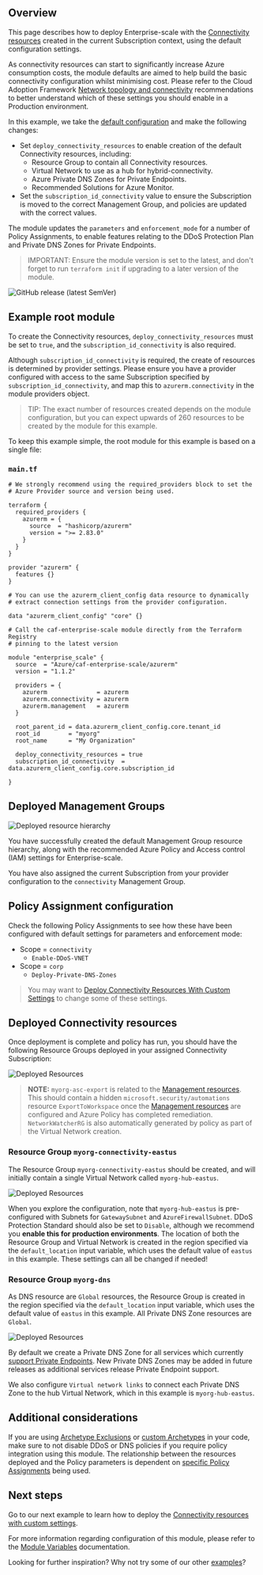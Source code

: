 ## Overview

This page describes how to deploy Enterprise-scale with the [Connectivity resources][wiki_connectivity_resources] created in the current Subscription context, using the default configuration settings.

As connectivity resources can start to significantly increase Azure consumption costs, the module defaults are aimed to help build the basic connectivity configuration whilst minimising cost.
Please refer to the Cloud Adoption Framework [Network topology and connectivity][ESLZ-Connectivity] recommendations to better understand which of these settings you should enable in a Production environment.

In this example, we take the [default configuration][wiki_deploy_default_configuration] and make the following changes:

- Set `deploy_connectivity_resources` to enable creation of the default Connectivity resources, including:
  - Resource Group to contain all Connectivity resources.
  - Virtual Network to use as a hub for hybrid-connectivity.
  - Azure Private DNS Zones for Private Endpoints.
  - Recommended Solutions for Azure Monitor.
- Set the `subscription_id_connectivity` value to ensure the Subscription is moved to the correct Management Group, and policies are updated with the correct values.

The module updates the `parameters` and `enforcement_mode` for a number of Policy Assignments, to enable features relating to the DDoS Protection Plan and Private DNS Zones for Private Endpoints.

<!-- Some Private DNS Zones for Private Endpoints are bound to a specific Azure Region.
By default, the module will use the location set for connectivity resources, or the `default_location` value (`eastus`), in order of precedence.
To add more locations, simply add them to the `configure_connectivity_resources.settings.dns.config.private_link_locations` value.
This must be in the short format (`uksouth`), and not DisplayName (`UK South`). -->

> IMPORTANT: Ensure the module version is set to the latest, and don't forget to run `terraform init` if upgrading to a later version of the module.

![GitHub release (latest SemVer)](https://img.shields.io/github/v/release/Azure/terraform-azurerm-caf-enterprise-scale?style=flat&logo=github)

## Example root module

To create the Connectivity resources, `deploy_connectivity_resources` must be set to `true`, and the `subscription_id_connectivity` is also required.

Although `subscription_id_connectivity` is required, the create of resources is determined by provider settings.
Please ensure you have a provider configured with access to the same Subscription specified by `subscription_id_connectivity`, and map this to `azurerm.connectivity` in the module providers object.

> TIP: The exact number of resources created depends on the module configuration, but you can expect upwards of 260 resources to be created by the module for this example.

To keep this example simple, the root module for this example is based on a single file:

### `main.tf`

```hcl
# We strongly recommend using the required_providers block to set the
# Azure Provider source and version being used.

terraform {
  required_providers {
    azurerm = {
      source  = "hashicorp/azurerm"
      version = ">= 2.83.0"
    }
  }
}

provider "azurerm" {
  features {}
}

# You can use the azurerm_client_config data resource to dynamically
# extract connection settings from the provider configuration.

data "azurerm_client_config" "core" {}

# Call the caf-enterprise-scale module directly from the Terraform Registry
# pinning to the latest version

module "enterprise_scale" {
  source  = "Azure/caf-enterprise-scale/azurerm"
  version = "1.1.2"

  providers = {
    azurerm              = azurerm
    azurerm.connectivity = azurerm
    azurerm.management   = azurerm
  }

  root_parent_id = data.azurerm_client_config.core.tenant_id
  root_id        = "myorg"
  root_name      = "My Organization"

  deploy_connectivity_resources = true
  subscription_id_connectivity  = data.azurerm_client_config.core.subscription_id

}
```

## Deployed Management Groups

![Deployed resource hierarchy](./media/examples-deploy-connectivity-core.png)

You have successfully created the default Management Group resource hierarchy, along with the recommended Azure Policy and Access control (IAM) settings for Enterprise-scale.

You have also assigned the current Subscription from your provider configuration to the `connectivity` Management Group.

## Policy Assignment configuration

Check the following Policy Assignments to see how these have been configured with default settings for parameters and enforcement mode:

- Scope = `connectivity`
  - `Enable-DDoS-VNET`
- Scope = `corp`
  - `Deploy-Private-DNS-Zones`

> You may want to [Deploy Connectivity Resources With Custom Settings][wiki_deploy_connectivity_resources_custom] to change some of these settings.

## Deployed Connectivity resources

Once deployment is complete and policy has run, you should have the following Resource Groups deployed in your assigned Connectivity Subscription:

![Deployed Resources](./media/examples-deploy-connectivity-rsgs.png)

> **NOTE:** `myorg-asc-export` is related to the [Management resources][wiki_management_resources].
This should contain a hidden `microsoft.security/automations` resource `ExportToWorkspace` once the [Management resources][wiki_management_resources] are configured and Azure Policy has completed remediation.
`NetworkWatcherRG` is also automatically generated by policy as part of the Virtual Network creation.

### Resource Group `myorg-connectivity-eastus`

The Resource Group `myorg-connectivity-eastus` should be created, and will initially contain a single Virtual Network called `myorg-hub-eastus`.

![Deployed Resources](./media/examples-deploy-connectivity-rsg.png)

When you explore the configuration, note that `myorg-hub-eastus` is pre-configured with Subnets for `GatewaySubnet` and `AzureFirewallSubnet`.
DDoS Protection Standard should also be set to `Disable`, although we recommend you **enable this for production environments**.
The location of both the Resource Group and Virtual Network is created in the region specified via the `default_location` input variable, which uses the default value of `eastus` in this example.
These settings can all be changed if needed!

### Resource Group `myorg-dns`

As DNS resource are `Global` resources, the Resource Group is created in the region specified via the `default_location` input variable, which uses the default value of `eastus` in this example.
All Private DNS Zone resources are `Global`.

![Deployed Resources](./media/examples-deploy-connectivity-dns-rsg.png)

By default we create a Private DNS Zone for all services which currently [support Private Endpoints][azure_private_endpoint_support].
New Private DNS Zones may be added in future releases as additional services release Private Endpoint support.

We also configure `Virtual network links` to connect each Private DNS Zone to the hub Virtual Network, which in this example is `myorg-hub-eastus`.

## Additional considerations

If you are using [Archetype Exclusions][archetype_exclusions] or [custom Archetypes][custom_archetypes] in your code, make sure to not disable DDoS or DNS policies if you require policy integration using this module.
The relationship between the resources deployed and the Policy parameters is dependent on [specific Policy Assignments](#policy-assignment-configuration) being used.

## Next steps

Go to our next example to learn how to deploy the [Connectivity resources with custom settings][wiki_deploy_connectivity_resources_custom].

For more information regarding configuration of this module, please refer to the [Module Variables](./%5BUser-Guide%5D-Module-Variables) documentation.

Looking for further inspiration? Why not try some of our other [examples][wiki_examples]?

[//]: # "************************"
[//]: # "INSERT LINK LABELS BELOW"
[//]: # "************************"

[ESLZ-Connectivity]: https://docs.microsoft.com/azure/cloud-adoption-framework/ready/enterprise-scale/network-topology-and-connectivity

[azure_private_endpoint_support]: https://docs.microsoft.com/azure/private-link/private-endpoint-dns#azure-services-dns-zone-configuration "Azure services DNS zone configuration"

[wiki_connectivity_resources]:               ./%5BUser-Guide%5D-Connectivity-Resources "Wiki - Connectivity Resources"
[wiki_deploy_connectivity_resources_custom]: ./%5BExamples%5D-Deploy-Connectivity-Resources-With-Custom-Settings "Wiki - Deploy Connectivity Resources With Custom Settings"
[wiki_examples]:                             ./Examples "Wiki - Examples"
[wiki_management_resources]:                 ./%5BUser-Guide%5D-Management-Resources "Wiki - Management Resources"
[wiki_deploy_default_configuration]:         ./%5BExamples%5D-Deploy-Default-Configuration "Wiki - Deploy Default Configuration"

[archetype_exclusions]: ./%5BExamples%5D-Expand-Built-in-Archetype-Definitions#to-enable-the-exclusion-function "Wiki - Expand Built-in Archetype Definitions # To enable the exclusion function"
[custom_archetypes]:    ./%5BUser-Guide%5D-Archetype-Definitions "[User Guide] Archetype Definitions"
